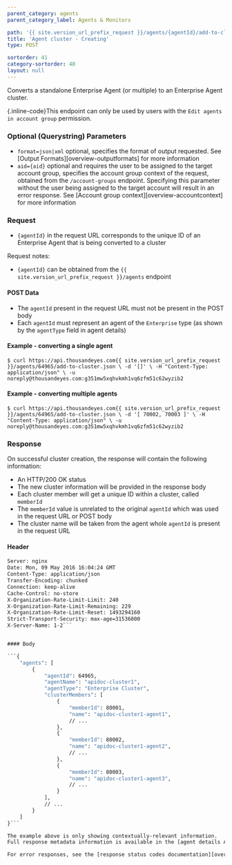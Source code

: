 ```yaml
---
parent_category: agents
parent_category_label: Agents & Monitors

path: '{{ site.version_url_prefix_request }}/agents/{agentId}/add-to-cluster'
title: 'Agent cluster - Creating'
type: POST

sortorder: 41
category-sortorder: 40
layout: null
---
```


Converts a standalone Enterprise Agent (or multiple) to an Enterprise Agent cluster.

{.inline-code}This endpoint can only be used by users with the `Edit agents in account group` permission.


### Optional (Querystring) Parameters

* `format=json|xml` optional, specifies the format of output requested.  See [Output Formats][overview-outputformats] for more information
* `aid={aid}` optional and requires the user to be assigned to the target account group, specifies the account group context of the request, obtained from the `/account-groups` endpoint.  Specifying this parameter without the user being assigned to the target account will result in an error response. See [Account group context][overview-accountcontext] for more information


### Request

* `{agentId}` in the request URL corresponds to the unique ID of an Enterprise Agent that is being converted to a cluster

Request notes:

* `{agentId}` can be obtained from the `{{ site.version_url_prefix_request }}/agents` endpoint


#### POST Data

* The `agentId` present in the request URL must not be present in the POST body
* Each `agentId` must represent an agent of the `Enterprise` type (as shown by the `agentType` field in agent details)


#### Example - converting a single agent

`$ curl https://api.thousandeyes.com{{ site.version_url_prefix_request }}/agents/64965/add-to-cluster.json \
  -d '[]' \
  -H "Content-Type: application/json" \
  -u noreply@thousandeyes.com:g351mw5xqhvkmh1vq6zfm51c62wyzib2`


#### Example - converting multiple agents

`$ curl https://api.thousandeyes.com{{ site.version_url_prefix_request }}/agents/64965/add-to-cluster.json \
  -d '[
    70002,
    70003
    ]' \
  -H "Content-Type: application/json" \
  -u noreply@thousandeyes.com:g351mw5xqhvkmh1vq6zfm51c62wyzib2`


### Response

On successful cluster creation, the response will contain the following information:

* An HTTP/200 OK status
* The new cluster information will be provided in the response body
* Each cluster member will get a unique ID within a cluster, called `memberId`
* The `memberId` value is unrelated to the original `agentId` which was used in the request URL or POST body
* The cluster name will be taken from the agent whole `agentId` is present in the request URL


#### Header

```HTTP/1.1 200 OK
Server: nginx
Date: Mon, 09 May 2016 16:04:24 GMT
Content-Type: application/json
Transfer-Encoding: chunked
Connection: keep-alive
Cache-Control: no-store
X-Organization-Rate-Limit-Limit: 240
X-Organization-Rate-Limit-Remaining: 229
X-Organization-Rate-Limit-Reset: 1493294160
Strict-Transport-Security: max-age=31536000
X-Server-Name: 1-2```


#### Body

```{
    "agents": [
        {
            "agentId": 64965,
            "agentName": "apidoc-cluster1",
            "agentType": "Enterprise Cluster",
            "clusterMembers": [
                {
                    "memberId": 80001,
                    "name": "apidoc-cluster1-agent1",
                    // ...
                },
                {
                    "memberId": 80002,
                    "name": "apidoc-cluster1-agent2",
                    // ...
                },
                {
                    "memberId": 80003,
                    "name": "apidoc-cluster1-agent3",
                    // ...
                }
            ],
            // ...
        }
    ]
}```

The example above is only showing contextually-relevant information.
Full response metadata information is available in the [agent details API endpoint description][agent-metadata].

For error responses, see the [response status codes documentation][overview-responsestatuscodes].

